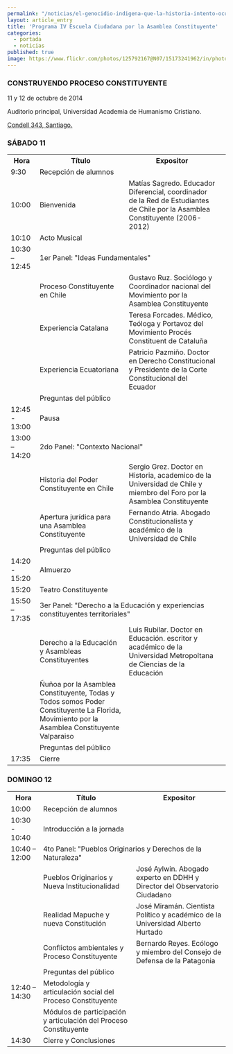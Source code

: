 ```yaml
---
permalink: "/noticias/el-genocidio-indigena-que-la-historia-intento-ocultar.html"
layout: article_entry
title: 'Programa IV Escuela Ciudadana por la Asamblea Constituyente'
categories: 
  - portada
  - noticias
published: true
image: https://www.flickr.com/photos/125792167@N07/15173241962/in/photostream/
---
```


<h3>CONSTRUYENDO PROCESO CONSTITUYENTE</h3>

<p>11 y 12 de octubre de 2014</p>
<p>Auditorio principal, Universidad Academia de Humanismo Cristiano.</p>
<p><a href="//goo.gl/maps/v77W4">Condell 343, Santiago.</a></p>

<h3>SÁBADO 11</h3>

<table class="table table-striped">
  <tr>
    <th>Hora</th>
    <th>Título</th>
    <th>Expositor</th>
  </tr>
  <tr>
    <td>9:30</td>
    <td>Recepción de alumnos</td>
    <td></td>
  </tr>
  <tr>
    <td>10:00</td>
    <td>Bienvenida</td>
    <td>Matías Sagredo. Educador Diferencial, coordinador de la Red de Estudiantes de Chile por la Asamblea Constituyente (2006-2012)</td>
    <td></td>
  </tr>
  <tr>
    <td>10:10</td>
    <td>Acto Musical</td>
    <td></td>
  </tr>
  <tr>
    <td>10:30 – 12:45 </td>
    <td colspan="2">1er Panel: "Ideas Fundamentales"</td>
  </tr>
  <tr>
    <td></td>
    <td>Proceso Constituyente en Chile</td>
    <td>Gustavo Ruz. Sociólogo y Coordinador nacional del Movimiento por la Asamblea Constituyente</td>
  </tr>
  <tr>
    <td></td>
    <td>Experiencia Catalana</td>
    <td>Teresa Forcades. Médico, Teóloga y Portavoz del Movimiento Procés Constituent de Cataluña</td>
  </tr>
  <tr>
    <td></td>
    <td>Experiencia Ecuatoriana</td>
    <td>Patricio Pazmiño. Doctor en Derecho Constitucional y Presidente de la Corte Constitucional del Ecuador</td>
  </tr>
    <tr>
    <td></td>
    <td>Preguntas del público</td>
    <td></td>
  </tr>
  <tr>
    <td>12:45 - 13:00</td>
    <td>Pausa</td>
    <td></td>
  </tr>
  <tr>
    <td>13:00 – 14:20</td>
    <td colspan="2">2do Panel: "Contexto Nacional"</td>
  </tr>
  <tr>
    <td></td>
    <td>Historia del Poder Constituyente en Chile</td>
    <td>Sergio Grez. Doctor en Historia, academico de la Universidad de Chile y miembro del Foro por la Asamblea Constituyente</td>
  </tr>
  <tr>
    <td></td>
    <td>Apertura jurídica para una Asamblea Constituyente</td>
    <td>Fernando Atria. Abogado Constitucionalista y académico de la Universidad de Chile</td>
  </tr>
  <tr>
    <td></td>
    <td>Preguntas del público</td>
    <td></td>
  </tr>
  <tr>
    <td>14:20 - 15:20</td>
    <td>Almuerzo</td>
    <td></td>
  </tr>
  <tr>
    <td>15:20</td>
    <td>Teatro Constituyente</td>
    <td></td>
  </tr>
  <tr>
    <td>15:50 – 17:35</td>
    <td colspan="2">3er Panel: "Derecho a la Educación y experiencias constituyentes territoriales"</td>
  </tr>
  <tr>
    <td></td>
    <td>Derecho a la Educación y Asambleas Constituyentes</td>
    <td>Luis Rubilar. Doctor en Educación. escritor y académico de la Universidad Metropoltana de Ciencias de la Educación</td>
    <td></td>
  </tr>
  <tr>
    <td></td>
    <td>Ñuñoa por la Asamblea Constituyente, Todas y Todos somos Poder Constituyente La Florida, Movimiento por la Asamblea Constituyente Valparaiso</td>
    <td></td>
  </tr>
  <tr>
    <td></td>
    <td>Preguntas del público</td>
    <td></td>
  </tr>
  <tr>
    <td>17:35</td>
    <td>Cierre</td>
    <td></td>
  </tr>
</table>

<h3>DOMINGO 12</h3>

<table class="table table-striped">
  <tr>
    <th>Hora</th>
    <th>Título</th>
    <th>Expositor</th>
  </tr>
  <tr>
    <td>10:00</td>
    <td>Recepción de alumnos</td>
    <td></td>
  </tr>
  <tr>
    <td>10:30 - 10:40</td>
    <td>Introducción a la jornada</td>
    <td></td>
  </tr>
  <tr>
    <td>10:40 – 12:00 </td>
    <td colspan="2">4to Panel: "Pueblos Originarios y Derechos de la Naturaleza"</td>
  </tr>
  <tr>
    <td></td>
    <td>Pueblos Originarios y Nueva Institucionalidad</td>
    <td>José Aylwin. Abogado experto en DDHH y Director del Observatorio Ciudadano</td>
  </tr>
  <tr>
    <td></td>
    <td>Realidad Mapuche y nueva Constitución</td>
    <td>José Miramán. Cientista Político y académico de la Universidad Alberto Hurtado</td>
  </tr>
  <tr>
    <td></td>
    <td>Conflictos ambientales y Proceso Constituyente</td>
    <td>Bernardo Reyes. Ecólogo y miembro del Consejo de Defensa de la Patagonia</td>
  </tr>
  <tr>
    <td></td>
    <td>Preguntas del público</td>
    <td></td>
  </tr>
  <tr>
    <td>12:40 – 14:30</td>
    <td>Metodología y articulación social del Proceso Constituyente</td>
    <td></td>
  </tr>
  <tr>
    <td></td>
    <td>Módulos de participación y articulación del Proceso Constituyente</td>
    <td></td>
  </tr>
  <tr>
    <td>14:30 </td>
    <td colspan="2">Cierre y Conclusiones</td>
  </tr>
</table>
